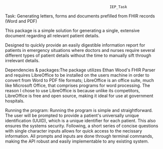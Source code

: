                                                     IEP_Task
                                                    
Task: Generating letters, forms and documents prefilled from FHIR records (Word and PDF) 

This package is a simple solution for generating a single, extensive document regarding all relevant patient details. 

Designed to quickly provide an easily digestible information report for patients in emergency situations where doctors
and nurses require several different types of patient details without the time to manually sift through irrelevant details.

Dependencies & packages:The package utilizes Ethan Wood's FHIR Parser and requires LibreOffice to be installed on the users 
machine in order to convert from Word to PDF file formats; LibreOffice is an office suite, much like Microsoft Office, that 
comprises programs for word processing. The reason I chose to use LibreOffice is because unlike its competitors, LibreOffice 
is free and open source, making it ideal for use at government hospitals. 

Running the program: Running the program is simple and straightforward. The user will be prompted to provide a patient's 
universally unique identification (UUID), which is a unique identifier for each patient. This also ensures the systems 
security. Following, a short series of concise questions with single character inputs allows for quick access to the 
necissary information. All prompts and inputs are done through terminal commands, making the API robust and easily 
implementable to any existing system.





 

